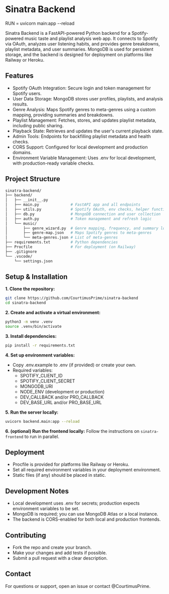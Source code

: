 # Sinatra Backend

RUN = uvicorn main:app --reload


Sinatra Backend is a FastAPI-powered Python backend for a Spotify-powered music taste and playlist analysis web app. It connects to Spotify via OAuth, analyzes user listening habits, and provides genre breakdowns, playlist metadata, and user summaries. MongoDB is used for persistent storage, and the backend is designed for deployment on platforms like Railway or Heroku.

## Features
- Spotify OAuth Integration: Secure login and token management for Spotify users.
- User Data Storage: MongoDB stores user profiles, playlists, and analysis results.
- Genre Analysis: Maps Spotify genres to meta-genres using a custom mapping, providing summaries and breakdowns.
- Playlist Management: Fetches, stores, and updates playlist metadata, including public sharing.
- Playback State: Retrieves and updates the user's current playback state.
- Admin Tools: Endpoints for backfilling playlist metadata and health checks.
- CORS Support: Configured for local development and production domains.
- Environment Variable Management: Uses .env for local development, with production-ready variable checks.
## Project Structure
```bash
sinatra-backend/
├── backend/
│   ├── __init__.py
│   ├── main.py              # FastAPI app and all endpoints
│   ├── utils.py             # Spotify OAuth, env checks, helper functions
│   ├── db.py                # MongoDB connection and user collection
│   ├── auth.py              # Token management and refresh logic
│   └── music/
│       ├── genre_wizard.py  # Genre mapping, frequency, and summary logic
│       ├── genre-map.json   # Maps Spotify genres to meta-genres
│       └── meta-genres.json # List of meta-genres
├── requirements.txt         # Python dependencies
├── Procfile                 # For deployment (on Railway)
├── .gitignore
└── .vscode/
    └── settings.json

```
## Setup & Installation
**1. Clone the repository:**
```bash
git clone https://github.com/CourtimusPrime/sinatra-backend
cd sinatra-backend
```

**2. Create and activate a virtual environment:**
```bash
python3 -m venv .venv
source .venv/bin/activate
```

**3. Install dependencies:**
```bash
pip install -r requirements.txt
```

**4. Set up environment variables:**

- Copy .env.example to .env (if provided) or create your own.
- Required variables:
  - SPOTIFY_CLIENT_ID
  - SPOTIFY_CLIENT_SECRET
  - MONGODB_URI
  - NODE_ENV (development or production)
  - DEV_CALLBACK and/or PRO_CALLBACK
  - DEV_BASE_URL and/or PRO_BASE_URL

**5. Run the server locally:**
```bash
uvicorn backend.main:app --reload
```
**6. (optional) Run the frontend locally:**
Follow the instructions on `sinatra-frontend` to run in parallel.


## Deployment
- Procfile is provided for platforms like Railway or Heroku.
- Set all required environment variables in your deployment environment.
- Static files (if any) should be placed in static.

## Development Notes
- Local development uses .env for secrets; production expects environment variables to be set.
- MongoDB is required; you can use MongoDB Atlas or a local instance.
- The backend is CORS-enabled for both local and production frontends.

## Contributing
- Fork the repo and create your branch.
- Make your changes and add tests if possible.
- Submit a pull request with a clear description.

## Contact
For questions or support, open an issue or contact @CourtimusPrime.
